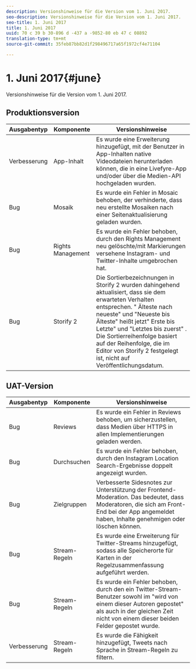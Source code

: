 ```yaml
---
description: Versionshinweise für die Version vom 1. Juni 2017.
seo-description: Versionshinweise für die Version vom 1. Juni 2017.
seo-title: 1. Juni 2017
title: 1. Juni 2017
uuid: 70 c 39 b 30-896 d -437 a -9852-80 eb 47 c 08892
translation-type: tm+mt
source-git-commit: 35feb87bb82d1f298496717a65f1972cf4e71104

---
```



# 1. Juni 2017{#june}

Versionshinweise für die Version vom 1. Juni 2017.

## Produktionsversion

| **Ausgabentyp** | **Komponente** | **Versionshinweise** |
|---|---|---|
| Verbesserung | App-Inhalt | Es wurde eine Erweiterung hinzugefügt, mit der Benutzer in App-Inhalten native Videodateien herunterladen können, die in eine Livefyre-App und/oder über die Medien-API hochgeladen wurden. |
| Bug | Mosaik | Es wurde ein Fehler in Mosaic behoben, der verhinderte, dass neu erstellte Mosaiken nach einer Seitenaktualisierung geladen wurden. |
| Bug | Rights Management | Es wurde ein Fehler behoben, durch den Rights Management neu gelöschte/mit Markierungen versehene Instagram- und Twitter-Inhalte umgebrochen hat. |
| Bug | Storify 2 | Die Sortierbezeichnungen in Storify 2 wurden dahingehend aktualisiert, dass sie dem erwarteten Verhalten entsprechen. " Älteste nach neueste" und "Neueste bis Älteste" heißt jetzt" Erste bis Letzte" und "Letztes bis zuerst" . Die Sortierreihenfolge basiert auf der Reihenfolge, die im Editor von Storify 2 festgelegt ist, nicht auf Veröffentlichungsdatum. |

## UAT-Version

| **Ausgabentyp** | **Komponente** | **Versionshinweise** |
|---|---|---|
| Bug | Reviews | Es wurde ein Fehler in Reviews behoben, um sicherzustellen, dass Medien über HTTPS in allen Implementierungen geladen werden. |
| Bug | Durchsuchen | Es wurde ein Fehler behoben, durch den Instagram Location Search-Ergebnisse doppelt angezeigt wurden. |
| Bug | Zielgruppen | Verbesserte Sidesnotes zur Unterstützung der Frontend-Moderation. Das bedeutet, dass Moderatoren, die sich am Front-End bei der App angemeldet haben, Inhalte genehmigen oder löschen können. |
| Bug | Stream-Regeln | Es wurde eine Erweiterung für Twitter-Streams hinzugefügt, sodass alle Speicherorte für Karten in der Regelzusammenfassung aufgeführt werden. |
| Bug | Stream-Regeln | Es wurde ein Fehler behoben, durch den ein Twitter-Stream-Benutzer sowohl im "wird von einem dieser Autoren gepostet" als auch in der gleichen Zeit nicht von einem dieser beiden Felder gepostet wurde. |
| Verbesserung | Stream-Regeln | Es wurde die Fähigkeit hinzugefügt, Tweets nach Sprache in Stream-Regeln zu filtern. |

